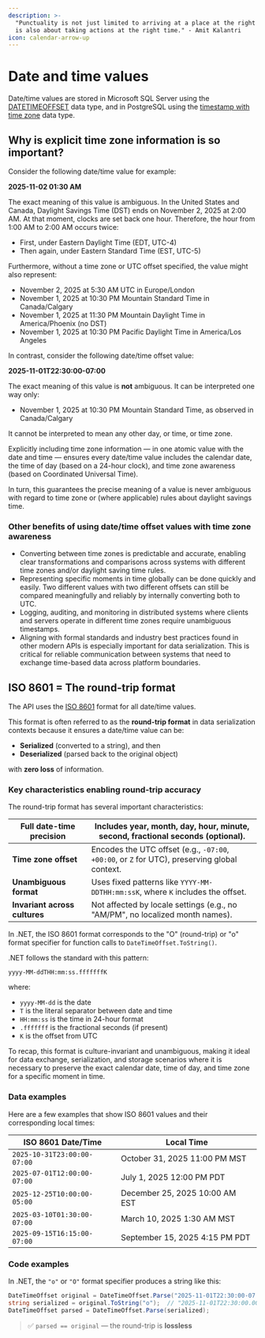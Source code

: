 ```yaml
---
description: >-
  "Punctuality is not just limited to arriving at a place at the right time; it
  is also about taking actions at the right time." - Amit Kalantri
icon: calendar-arrow-up
---
```


# Date and time values

Date/time values are stored in Microsoft SQL Server using the [DATETIMEOFFSET](https://learn.microsoft.com/en-us/sql/t-sql/data-types/datetimeoffset-transact-sql?view=sql-server-ver16) data type, and in PostgreSQL using the [timestamp with time zone](https://www.postgresql.org/docs/17/datatype-datetime.html) data type.&#x20;

## Why is explicit time zone information is so important?

Consider the following date/time value for example:

**2025-11-02 01:30 AM**

The exact meaning of this value is ambiguous. In the United States and Canada, Daylight Savings Time (DST) ends on November 2, 2025 at 2:00 AM. At that moment, clocks are set back one hour. Therefore, the hour from 1:00 AM to 2:00 AM occurs twice:

* First, under Eastern Daylight Time (EDT, UTC-4)
* Then again, under Eastern Standard Time (EST, UTC-5)

Furthermore, without a time zone or UTC offset specified, the value might also represent:

* November 2, 2025 at 5:30 AM UTC in Europe/London
* November 1, 2025 at 10:30 PM Mountain Standard Time in Canada/Calgary
* November 1, 2025 at 11:30 PM Mountain Daylight Time in America/Phoenix (no DST)
* November 1, 2025 at 10:30 PM Pacific Daylight Time in America/Los Angeles

In contrast, consider the following date/time offset value:

**2025-11-01T22:30:00-07:00**

The exact meaning of this value is **not** ambiguous. It can be interpreted one way only:

* November 1, 2025 at 10:30 PM Mountain Standard Time, as observed in Canada/Calgary

It cannot be interpreted to mean any other day, or time, or time zone.

Explicitly including time zone information — in one atomic value with the date and time — ensures every date/time value includes the calendar date, the time of day (based on a 24-hour clock), and time zone awareness (based on Coordinated Universal Time).&#x20;

In turn, this guarantees the precise meaning of a value is never ambiguous with regard to time zone or (where applicable) rules about daylight savings time.

### Other benefits of using date/time offset values with time zone awareness

* Converting between time zones is predictable and accurate, enabling clear transformations and comparisons across systems with different time zones and/or daylight saving time rules.
* Representing specific moments in time globally can be done quickly and easily. Two different values with two different offsets can still be compared meaningfully and reliably by internally converting both to UTC.
* Logging, auditing, and monitoring in distributed systems where clients and servers operate in different time zones require unambiguous timestamps.
* Aligning with formal standards and industry best practices found in other modern APIs is especially important for data serialization. This is critical for reliable communication between systems that need to exchange time-based data across platform boundaries.

## ISO 8601 = The round-trip format

The API uses the [ISO 8601](https://en.wikipedia.org/wiki/ISO_8601) format for all date/time values.&#x20;

This format is often referred to as the **round-trip format** in data serialization contexts because it ensures a date/time value can be:

* **Serialized** (converted to a string), and then
* **Deserialized** (parsed back to the original object)

with **zero loss** of information.

### Key characteristics enabling round-trip accuracy

The round-trip format has several important characteristics:

| **Full date-time precision**  | Includes year, month, day, hour, minute, second, fractional seconds (optional).               |
| ----------------------------- | --------------------------------------------------------------------------------------------- |
| **Time zone offset**          | Encodes the UTC offset (e.g., `-07:00`, `+00:00`, or `Z` for UTC), preserving global context. |
| **Unambiguous format**        | Uses fixed patterns like `YYYY-MM-DDTHH:mm:ssK`, where `K` includes the offset.               |
| **Invariant across cultures** | Not affected by locale settings (e.g., no "AM/PM", no localized month names).                 |

In .NET, the ISO 8601 format corresponds to the "O" (round-trip) or "o" format specifier for function calls to `DateTimeOffset.ToString()`.

.NET follows the standard with this pattern:

`yyyy-MM-ddTHH:mm:ss.fffffffK`

where:

* `yyyy-MM-dd` is the date
* `T` is the literal separator between date and time
* `HH:mm:ss` is the time in 24-hour format
* `.fffffff` is the fractional seconds (if present)
* `K` is the offset from UTC

To recap, this format is culture-invariant and unambiguous, making it ideal for data exchange, serialization, and storage scenarios where it is necessary to preserve the exact calendar date, time of day, and time zone for a specific moment in time.

### Data examples

Here are a few examples that show ISO 8601 values and their corresponding local times:

| ISO 8601 Date/Time          | Local Time                     |
| --------------------------- | ------------------------------ |
| `2025-10-31T23:00:00-07:00` | October 31, 2025 11:00 PM MST  |
| `2025-07-01T12:00:00-07:00` | July 1, 2025 12:00 PM PDT      |
| `2025-12-25T10:00:00-05:00` | December 25, 2025 10:00 AM EST |
| `2025-03-10T01:30:00-07:00` | March 10, 2025 1:30 AM MST     |
| `2025-09-15T16:15:00-07:00` | September 15, 2025 4:15 PM PDT |

### Code examples

In .NET, the `"o"` or `"O"` format specifier produces a string like this:

```csharp
DateTimeOffset original = DateTimeOffset.Parse("2025-11-01T22:30:00-07:00");
string serialized = original.ToString("o");  // "2025-11-01T22:30:00.0000000-07:00"
DateTimeOffset parsed = DateTimeOffset.Parse(serialized);
```

> ✅ `parsed == original` — the round-trip is **lossless**
